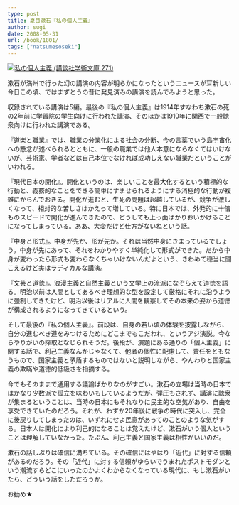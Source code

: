 ```yaml
---
type: post
title: 夏目漱石『私の個人主義』
author: sugi
date: 2008-05-31
url: /book/1801/
tags: ["natsumesoseki"]
---
```

<a href="http://www.amazon.co.jp/exec/obidos/ASIN/4061582712/chezsugi-22/ref=nosim/" name="amazletlink" target="_blank"><img src="http://ecx.images-amazon.com/images/I/215ZA4ECJ1L.SL160.jpg" alt="私の個人主義 (講談社学術文庫 271)" class="alignleft"/></a>

漱石が満州で行った幻の講演の内容が明らかになったというニュースが耳新しい今日この頃、ではまずとうの昔に発見済みの講演を読んでみようと思った。

収録されている講演は5編。最後の『私の個人主義』は1914年すなわち漱石の死の2年前に学習院の学生向けに行われた講演、そのほかは1910年に関西で一般聴衆向けに行われた講演である。

『道楽と職業』では、職業の分業化による社会の分断、今の言葉でいう島宇宙化への懸念が述べられるとともに、一般の職業では他人本意にならなくてはいけないが、芸術家、学者などは自己本位でなければ成功しえない職業だということがいわれる。

『現代日本の開化』。開化というのは、楽しいことを最大化するという積極的な行動と、義務的なことをできる簡単にすませられるようにする消極的な行動が複雑にからんでおきる。開化が進むと、生死の問題は超越しているが、競争が激しくなって、相対的な苦しさはかえって増している。特に日本では、外発的に十倍ものスピードで開化が進んできたので、どうしても上っ面ばかりおいかけることになってしまっている。ああ、大変だけど仕方がないねという話。

『中身と形式』。中身が先か、形が先か。それは当然中身にきまっているでしょう。中身が先にあって、それをわかりやすく単純化して形式ができた。だから中身が変わったら形式も変わらなくちゃいけないんだよという、きわめて穏当に聞こえるけど実はラディカルな講演。

『文芸と道徳』。浪漫主義と自然主義という文学上の流派になぞらえて道徳を語る。明治以前は人間としてあるべき理想的な型を設定して厳格にそれに沿うように強制してきたけど、明治以後はリアルに人間を観察してその本来の姿から道徳が構成されるようになってきているという。

そして最後の『私の個人主義』。前段は、自身の若い頃の体験を披露しながら、自分の進むべき道をみつけるためにどこまでもこだわれ、というアジ演説。今ならやりがいの搾取となじられそうだ。後段が、演題にある通りの「個人主義」に関する話で、利己主義なんかじゃなくて、他者の個性に配慮して、責任をともなうもので、国家主義と矛盾するものではないと説明しながら、やんわりと国家主義の欺瞞や道徳的低級さを指摘する。

今でもそのままで通用する議論ばかりなのがすごい。漱石の立場は当時の日本ではかなり少数派で孤立を味わいもしているようだが、弾圧もされず、講演に聴衆が集まるということは、当時の日本にもそれなりに民主的な空気があり、自由を享受できていたのだろう。それが、わずか20年後に戦争の時代に突入し、完全に後戻りしてしまったのは、いずれにせよ民意があってのことのような気がする。日本人は開化により利己的になることは覚えたけど、漱石がいう個人ということは理解していなかった。たぶん、利己主義と国家主義は相性がいいのだ。

漱石の話しぶりは確信に満ちている。その確信にはやはり「近代」に対する信頼があるのだろう。その「近代」に対する信頼がゆらいでうまれたポストモダンという潮流すらどこにいったのかよくわからなくなっている現代に、もし漱石がいたら、どういう話をしただろうか。

お勧め★
